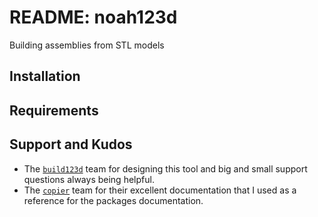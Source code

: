 # README: noah123d
Building assemblies from STL models 

## Installation 



## Requirements


## Support and Kudos

- The [`build123d`](https://build123d.readthedocs.io/) team for designing this tool and big and small support questions always being helpful.
- The [`copier`](https://github.com/copier-org/copier) team for their excellent documentation that I used as a reference for the packages documentation.